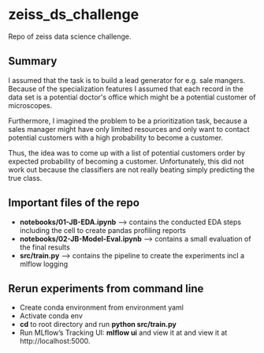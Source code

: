 # zeiss_ds_challenge
Repo of zeiss data science challenge.

## Summary
I assumed that the task is to build a lead generator for e.g. sale mangers. Because of the specialization features I assumed that each record in the data set is a potential doctor's office which might be a potential customer of microscopes.


Furthermore, I imagined the problem to be a prioritization task, because a sales manager might have only limited resources and only want to contact potential customers with a high probability to become a customer.

Thus, the idea was to come up with a list of potential customers order by expected probability of becoming a customer.
Unfortunately, this did not work out because the classifiers are not really beating simply predicting the true class.

## Important files of the repo
- **notebooks/01-JB-EDA.ipynb** --> contains the conducted EDA steps including the cell to create pandas profiling reports
- **notebooks/02-JB-Model-Eval.ipynb** --> contains a small evaluation of the final results
- **src/train.py** --> contains the pipeline to create the experiments incl a mlflow logging

## Rerun experiments from command line
- Create conda environment from environment yaml
- Activate conda env
- **cd** to root directory and run **python src/train.py**
- Run MLflow’s Tracking UI: **mlflow ui** and view it at and view it at http://localhost:5000.
